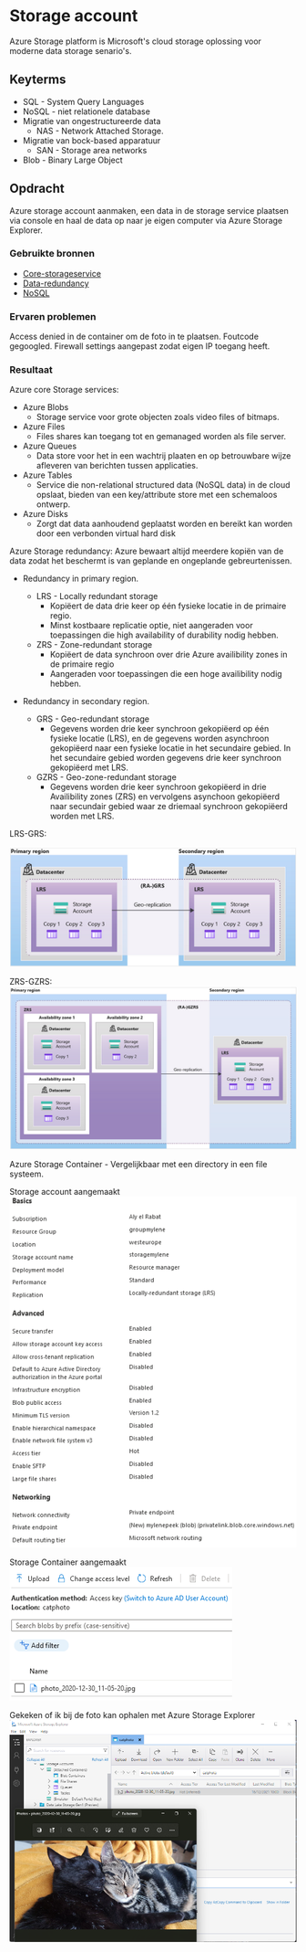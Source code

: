 # Storage account

 Azure Storage platform is Microsoft's cloud storage oplossing voor moderne data storage senario's.  

## Keyterms

* SQL - System Query Languages
* NoSQL - niet relationele database
* Migratie van ongestructureerde data
  * NAS - Network Attached Storage.
* Migratie van bock-based apparatuur
  * SAN - Storage area networks
* Blob - Binary Large Object

## Opdracht

Azure storage account aanmaken, een data in de storage service plaatsen via console en haal de data op naar je eigen computer via Azure Storage Explorer.

### Gebruikte bronnen

* [Core-storageservice](https://docs.microsoft.com/en-us/azure/storage/common/storage-introduction?toc=/azure/storage/blobs/toc.json)
* [Data-redundancy](https://docs.microsoft.com/en-us/azure/storage/common/storage-redundancy?toc=/azure/storage/blobs/toc.json)
* [NoSQL](https://azure.microsoft.com/nl-nl/overview/nosql-database/)

### Ervaren problemen
Access denied in de container om de foto in te plaatsen. Foutcode gegoogled. Firewall settings aangepast zodat eigen IP toegang heeft. 

### Resultaat

Azure core Storage services:

* Azure Blobs 
  * Storage service voor grote objecten zoals video files of bitmaps.
* Azure Files
  * Files shares kan toegang tot en gemanaged worden als file server.
* Azure Queues
  * Data store voor het in een wachtrij plaaten en op betrouwbare wijze afleveren van berichten tussen applicaties.
* Azure Tables
  * Service die non-relational structured data (NoSQL data) in de cloud opslaat, bieden van een key/attribute store met een schemaloos ontwerp.
* Azure Disks
  * Zorgt dat data aanhoudend geplaatst worden en bereikt kan worden door een verbonden virtual hard disk

Azure Storage redundancy:
    Azure bewaart altijd meerdere kopiën van de data zodat het beschermt is van geplande en ongeplande gebreurtenissen.

* Redundancy in primary region.
  * LRS - Locally redundant storage
    * Kopiëert de data drie keer op één fysieke locatie in de primaire regio.
    * Minst kostbaare replicatie optie, niet aangeraden voor toepassingen die high availability of durability nodig hebben.
  * ZRS - Zone-redundant storage
    * Kopiëert de data synchroon over drie Azure availibility zones in de primaire regio
    * Aangeraden voor toepassingen die een hoge availibility nodig hebben.

* Redundancy in secondary region.
  * GRS - Geo-redundant storage
    * Gegevens worden drie keer synchroon gekopiëerd op één fysieke locatie (LRS), en de gegevens worden asynchroon gekopiëerd naar een fysieke locatie in het secundaire gebied. In het secundaire gebied worden gegevens drie keer synchroon gekopiëerd met LRS. 
  * GZRS - Geo-zone-redundant storage
    * Gegevens worden drie keer synchroon gekopiëerd in drie Availibility zones (ZRS) en vervolgens asynchoon gekopiëerd naar secundair gebied waar ze driemaal synchroon gekopiëerd worden met LRS. 

LRS-GRS:

![LRS-GRS](../00_includes/02_Cloud_01/LRS-GRS.png)

ZRS-GZRS:
![ZRS-GZRS](../00_includes/02_Cloud_01/ZRS-GZRS.png)

Azure Storage Container - Vergelijkbaar met een directory in een file systeem.

Storage account aangemaakt
![storage-account](../00_includes/02_Cloud_01/storage-account.png)

Storage Container aangemaakt
![storage-container](../00_includes/02_Cloud_01/storage-catphoto.png)

Gekeken of ik bij de foto kan ophalen met Azure Storage Explorer
![storage-explorer](../00_includes/02_Cloud_01/storage-explorer.png)